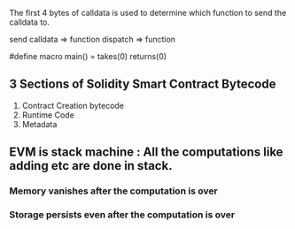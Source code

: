 The first 4 bytes of calldata is used to determine which function to send the calldata to.

send calldata => function dispatch => function

#define macro main() = takes(0) returns(0)

## 3 Sections of Solidity Smart Contract Bytecode

1. Contract Creation bytecode
2. Runtime Code
3. Metadata
   
## EVM is stack machine : All the computations like adding etc are done in stack.

### Memory vanishes after the computation is over

### Storage persists even after the computation is over
